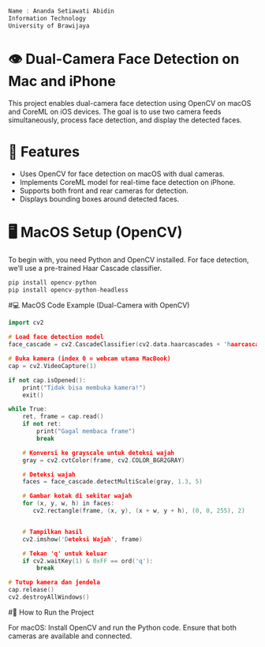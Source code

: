 # # 
```cpp
Name : Ananda Setiawati Abidin  
Information Technology  
University of Brawijaya  
```
# 👁️ Dual-Camera Face Detection on Mac and iPhone
This project enables dual-camera face detection using OpenCV on macOS and CoreML on iOS devices.
The goal is to use two camera feeds simultaneously, process face detection, and display the detected faces.

# 🔧 Features
- Uses OpenCV for face detection on macOS with dual cameras.
- Implements CoreML model for real-time face detection on iPhone.
- Supports both front and rear cameras for detection.
- Displays bounding boxes around detected faces.

# 🖥️ MacOS Setup (OpenCV)

To begin with, you need Python and OpenCV installed. For face detection, we’ll use a pre-trained Haar Cascade classifier. 
```cpp
pip install opencv-python
pip install opencv-python-headless 
```
#💻 MacOS Code Example (Dual-Camera with OpenCV)
```cpp
import cv2

# Load face detection model
face_cascade = cv2.CascadeClassifier(cv2.data.haarcascades + 'haarcascade_frontalface_default.xml')

# Buka kamera (index 0 = webcam utama MacBook)
cap = cv2.VideoCapture(1)

if not cap.isOpened():
    print("Tidak bisa membuka kamera!")
    exit()

while True:
    ret, frame = cap.read()
    if not ret:
        print("Gagal membaca frame")
        break

    # Konversi ke grayscale untuk deteksi wajah
    gray = cv2.cvtColor(frame, cv2.COLOR_BGR2GRAY)

    # Deteksi wajah
    faces = face_cascade.detectMultiScale(gray, 1.3, 5)

    # Gambar kotak di sekitar wajah
    for (x, y, w, h) in faces:
       cv2.rectangle(frame, (x, y), (x + w, y + h), (0, 0, 255), 2)


    # Tampilkan hasil
    cv2.imshow('Deteksi Wajah', frame)

    # Tekan 'q' untuk keluar
    if cv2.waitKey(1) & 0xFF == ord('q'):
        break

# Tutup kamera dan jendela
cap.release()
cv2.destroyAllWindows()

```

#🚀 How to Run the Project

For macOS:
Install OpenCV and run the Python code.
Ensure that both cameras are available and connected.
